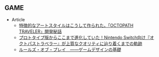 ## GAME

+ Article
    + [特徴的なアートスタイルはこうして作られた。「OCTOPATH TRAVELER」開発秘話](http://jp.gamesindustry.biz/article/1810/18101801/)
    + [プロトタイプ版からここまで進化していた！Nintendo Switch向け『オクトパストラベラー』が上質なクオリティに辿り着くまでの軌跡](https://jp.automaton.am/devlog/report/20181023-78326/)
    + [ルールズ・オブ・プレイ　――ゲームデザインの基礎](http://www.newgamesorder.jp/games/rulesofplay)
